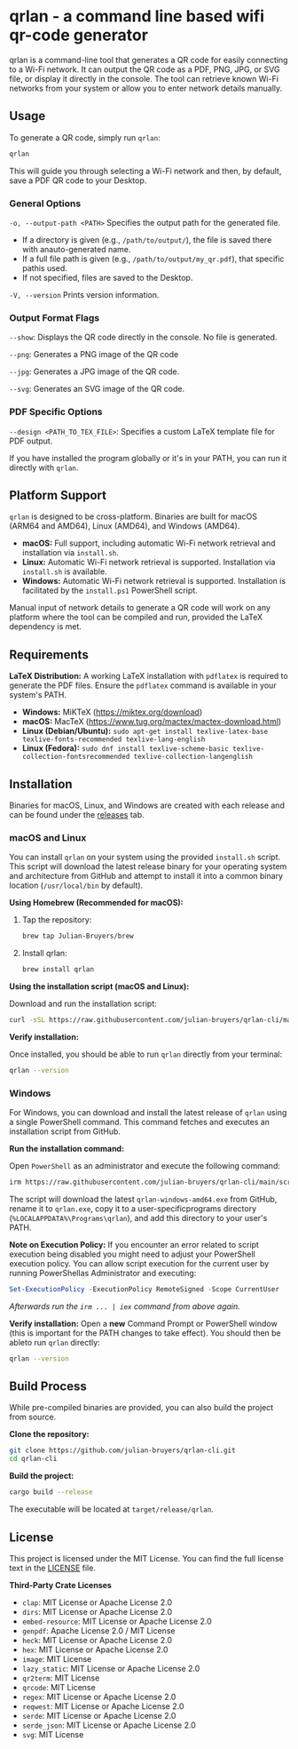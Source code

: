 # qrlan - a command line based wifi qr-code generator

qrlan is a command-line tool that generates a QR code for easily connecting to a Wi-Fi network. It can output the QR code as a PDF, PNG, JPG, or SVG file, or display it directly in the console. The tool can retrieve known Wi-Fi networks from your system or allow you to enter network details manually.

## Usage

To generate a QR code, simply run `qrlan`:

```bash
qrlan
```

This will guide you through selecting a Wi-Fi network and then, by default, save a PDF QR code to your Desktop.

### General Options

`-o, --output-path <PATH>` Specifies the output path for the generated file.
-   If a directory is given (e.g., `/path/to/output/`), the file is saved there with anauto-generated name.
-   If a full file path is given (e.g., `/path/to/output/my_qr.pdf`), that specific pathis used.
-   If not specified, files are saved to the Desktop.

`-V, --version` Prints version information.

### Output Format Flags

`--show`: Displays the QR code directly in the console. No file is generated.

`--png`: Generates a PNG image of the QR code

`--jpg`: Generates a JPG image of the QR code.

`--svg`: Generates an SVG image of the QR code.

### PDF Specific Options

`--design <PATH_TO_TEX_FILE>`: Specifies a custom LaTeX template file for PDF output. 


If you have installed the program globally or it's in your PATH, you can run it directly with `qrlan`.

## Platform Support

`qrlan` is designed to be cross-platform. Binaries are built for macOS (ARM64 and AMD64), Linux (AMD64), and Windows (AMD64).

- **macOS:** Full support, including automatic Wi-Fi network retrieval and installation via `install.sh`.
- **Linux:** Automatic Wi-Fi network retrieval is supported. Installation via `install.sh` is available.
- **Windows:** Automatic Wi-Fi network retrieval is supported. Installation is facilitated by the `install.ps1` PowerShell script.

Manual input of network details to generate a QR code will work on any platform where the tool can be compiled and run, provided the LaTeX dependency is met.

## Requirements

**LaTeX Distribution:** A working LaTeX installation with `pdflatex` is required to generate the PDF files. Ensure the `pdflatex` command is available in your system's PATH.
- **Windows:** MiKTeX (<https://miktex.org/download>)
- **macOS:** MacTeX (<https://www.tug.org/mactex/mactex-download.html>)
- **Linux (Debian/Ubuntu):** `sudo apt-get install texlive-latex-base texlive-fonts-recommended texlive-lang-english`
- **Linux (Fedora):** `sudo dnf install texlive-scheme-basic texlive-collection-fontsrecommended texlive-collection-langenglish`


## Installation

Binaries for macOS, Linux, and Windows are created with each release and can be found under the [releases](https://github.com/Julian-Bruyers/qrlan-cli/releases) tab.

### macOS and Linux

You can install `qrlan` on your system using the provided `install.sh` script. This script will download the latest release binary for your operating system and architecture from GitHub and attempt to install it into a common binary location (`/usr/local/bin` by default).

**Using Homebrew (Recommended for macOS):**

1. Tap the repository:
   ```bash
   brew tap Julian-Bruyers/brew
   ```
2. Install qrlan:
   ```bash
   brew install qrlan
   ```

**Using the installation script (macOS and Linux):**

Download and run the installation script:

```bash
curl -sSL https://raw.githubusercontent.com/julian-bruyers/qrlan-cli/main/scripts/install.sh | sudo bash
```

**Verify installation:**

Once installed, you should be able to run `qrlan` directly from your terminal:

```bash
qrlan --version
```

### Windows

For Windows, you can download and install the latest release of `qrlan` using a single PowerShell command. This command fetches and executes an installation script from GitHub.

**Run the installation command:**

Open `PowerShell` as an administrator and execute the following command:

```bash
irm https://raw.githubusercontent.com/julian-bruyers/qrlan-cli/main/scripts/install.ps1 | iex
```

The script will download the latest `qrlan-windows-amd64.exe` from GitHub, rename it to `qrlan.exe`, copy it to a user-specificprograms directory (`%LOCALAPPDATA%\Programs\qrlan`), and add this directory to your user's PATH.

__Note on Execution Policy:__ If you encounter an error related to script execution being disabled
you might need to adjust your PowerShell execution policy. You can allow script execution for the current user by running PowerShellas Administrator and executing:

```powershell
Set-ExecutionPolicy -ExecutionPolicy RemoteSigned -Scope CurrentUser
```

*Afterwards run the `irm ... | iex` command from above again.*

__Verify installation:__
Open a **new** Command Prompt or PowerShell window (this is important for the PATH changes to take effect). You should then be ableto run `qrlan` directly:

```bash
qrlan --version
```

## Build Process

While pre-compiled binaries are provided, you can also build the project from source.

**Clone the repository:**

```bash
git clone https://github.com/julian-bruyers/qrlan-cli.git
cd qrlan-cli
```

**Build the project:**

```bash
cargo build --release
```

The executable will be located at `target/release/qrlan`.

## License

This project is licensed under the MIT License. You can find the full license text in the [LICENSE](LICENSE) file.

**Third-Party Crate Licenses**

- `clap`: MIT License or Apache License 2.0
- `dirs`: MIT License or Apache License 2.0
- `embed-resource`: MIT License or Apache License 2.0
- `genpdf`: Apache License 2.0 / MIT License
- `heck`: MIT License or Apache License 2.0
- `hex`: MIT License or Apache License 2.0
- `image`: MIT License
- `lazy_static`: MIT License or Apache License 2.0
- `qr2term`: MIT License
- `qrcode`: MIT License
- `regex`: MIT License or Apache License 2.0
- `reqwest`: MIT License or Apache License 2.0
- `serde`: MIT License or Apache License 2.0
- `serde_json`: MIT License or Apache License 2.0
- `svg`: MIT License
